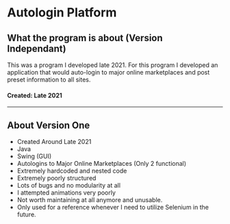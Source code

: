 

# Autologin Platform
## What the program is about (Version Independant)
This was a program I developed late 2021. For this program I developed an application that would auto-login to major online marketplaces and post preset information to all sites.

#### Created: Late 2021

-----------------------------------------------------------------------------------------------------------------------------------------------------------------------
## About Version One
 - Created Around Late 2021
 - Java
 - Swing (GUI)
 - Autologins to Major Online Marketplaces (Only 2 functional)
 - Extremely hardcoded and nested code
 - Extremely poorly structured
 - Lots of bugs and no modularity at all
 - I attempted animations very poorly
 - Not worth maintaining at all anymore and unusable.
 - Only used for a reference whenever I need to utilize Selenium in the future.
